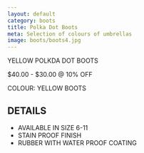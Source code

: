 ```yaml
---
layout: default
category: boots
title: Polka Dot Boots
meta: Selection of colours of umbrellas
image: boots/boots4.jpg
---
```


YELLOW POLKDA DOT BOOTS

$40.00 - $30.00 @ 10% OFF 

COLOUR: YELLOW BOOTS

## DETAILS 

- AVAILABLE IN SIZE 6-11
- STAIN PROOF FINISH
- RUBBER WITH WATER PROOF COATING
